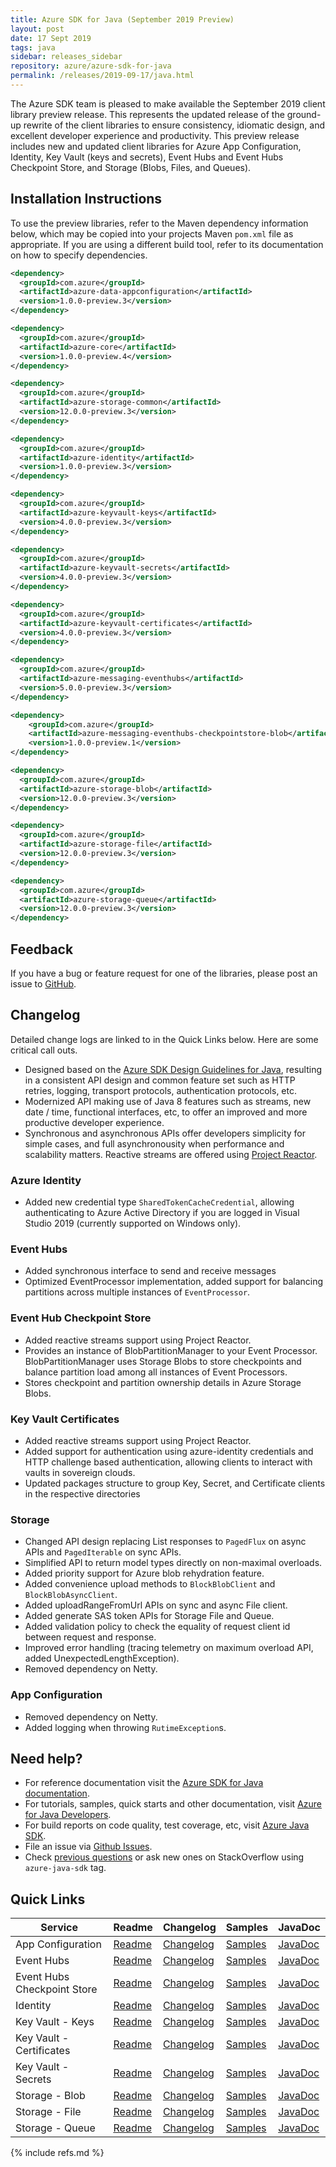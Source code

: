 ```yaml
---
title: Azure SDK for Java (September 2019 Preview)
layout: post
date: 17 Sept 2019
tags: java
sidebar: releases_sidebar
repository: azure/azure-sdk-for-java
permalink: /releases/2019-09-17/java.html
---
```


The Azure SDK team is pleased to make available the September 2019 client library preview release. This represents the updated release of the ground-up rewrite of the client libraries to ensure consistency, idiomatic design, and excellent developer experience and productivity. This preview release includes new and updated client libraries for Azure App Configuration, Identity, Key Vault (keys and secrets), Event Hubs and Event Hubs Checkpoint Store, and Storage (Blobs, Files, and Queues).

## Installation Instructions
To use the preview libraries, refer to the Maven dependency information below, which may be copied into your projects Maven `pom.xml` file as appropriate. If you are using a different build tool, refer to its documentation on how to specify dependencies.

```xml
<dependency>
  <groupId>com.azure</groupId>
  <artifactId>azure-data-appconfiguration</artifactId>
  <version>1.0.0-preview.3</version>
</dependency>

<dependency>
  <groupId>com.azure</groupId>
  <artifactId>azure-core</artifactId>
  <version>1.0.0-preview.4</version>
</dependency>

<dependency>
  <groupId>com.azure</groupId>
  <artifactId>azure-storage-common</artifactId>
  <version>12.0.0-preview.3</version>
</dependency>

<dependency>
  <groupId>com.azure</groupId>
  <artifactId>azure-identity</artifactId>
  <version>1.0.0-preview.3</version>
</dependency>

<dependency>
  <groupId>com.azure</groupId>
  <artifactId>azure-keyvault-keys</artifactId>
  <version>4.0.0-preview.3</version>
</dependency>

<dependency>
  <groupId>com.azure</groupId>
  <artifactId>azure-keyvault-secrets</artifactId>
  <version>4.0.0-preview.3</version>
</dependency>

<dependency>
  <groupId>com.azure</groupId>
  <artifactId>azure-keyvault-certificates</artifactId>
  <version>4.0.0-preview.3</version>
</dependency>

<dependency>
  <groupId>com.azure</groupId>
  <artifactId>azure-messaging-eventhubs</artifactId>
  <version>5.0.0-preview.3</version>
</dependency>

<dependency>
    <groupId>com.azure</groupId>
    <artifactId>azure-messaging-eventhubs-checkpointstore-blob</artifactId>
    <version>1.0.0-preview.1</version>
</dependency>

<dependency>
  <groupId>com.azure</groupId>
  <artifactId>azure-storage-blob</artifactId>
  <version>12.0.0-preview.3</version>
</dependency>

<dependency>
  <groupId>com.azure</groupId>
  <artifactId>azure-storage-file</artifactId>
  <version>12.0.0-preview.3</version>
</dependency>

<dependency>
  <groupId>com.azure</groupId>
  <artifactId>azure-storage-queue</artifactId>
  <version>12.0.0-preview.3</version>
</dependency>
```

## Feedback
If you have a bug or feature request for one of the libraries, please post an issue to [GitHub](https://github.com/azure/azure-sdk-for-java/issues).

## Changelog
Detailed change logs are linked to in the Quick Links below. Here are some critical call outs.

* Designed based on the [Azure SDK Design Guidelines for Java](https://azure.github.io/azure-sdk/java_introduction.html), resulting in a consistent API design and common feature set such as HTTP retries, logging, transport protocols, authentication protocols, etc.
* Modernized API making use of Java 8 features such as streams, new date / time, functional interfaces, etc, to offer an improved and more productive developer experience.
* Synchronous and asynchronous APIs offer developers simplicity for simple cases, and full asynchronousity when performance and scalability matters. Reactive streams are offered using [Project Reactor](http://projectreactor.io).

### Azure Identity
- Added new credential type `SharedTokenCacheCredential`, allowing authenticating to Azure Active Directory if you are logged in Visual Studio 2019 (currently supported on Windows only).

### Event Hubs
- Added synchronous interface to send and receive messages
- Optimized EventProcessor implementation, added support for balancing partitions across multiple instances of `EventProcessor`.  

### Event Hub Checkpoint Store
- Added reactive streams support using Project Reactor.
- Provides an instance of BlobPartitionManager to your Event Processor. BlobPartitionManager uses Storage Blobs to store checkpoints and balance partition load among all instances of Event Processors.
- Stores checkpoint and partition ownership details in Azure Storage Blobs.

### Key Vault Certificates
- Added reactive streams support using Project Reactor.
- Added support for authentication using azure-identity credentials and HTTP challenge based authentication, allowing clients to interact with vaults in sovereign clouds.
- Updated packages structure to group Key, Secret, and Certificate clients in the respective directories 

###  Storage
- Changed API design replacing List responses to `PagedFlux` on async APIs and `PagedIterable` on sync APIs.
- Simplified API to return model types directly on non-maximal overloads.
- Added priority support for Azure blob rehydration feature.
- Added convenience upload methods to `BlockBlobClient` and `BlockBlobAsyncClient`.
- Added uploadRangeFromUrl APIs on sync and async File client.
- Added generate SAS token APIs for Storage File and Queue.
- Added validation policy to check the equality of request client id between request and response.
- Improved error handling (tracing telemetry on maximum overload API, added UnexpectedLengthException).
- Removed dependency on Netty. 

### App Configuration
- Removed dependency on Netty.
- Added logging when throwing `RutimeException`s.

## Need help?
* For reference documentation visit the [Azure SDK for Java documentation](https://azure.github.io/azure-sdk-for-java/track2reports/index.html).
* For tutorials, samples, quick starts and other documentation, visit [Azure for Java Developers](https://docs.microsoft.com/java/azure/).
* For build reports on code quality, test coverage, etc, visit [Azure Java SDK](https://azuresdkartifacts.blob.core.windows.net/azure-sdk-for-java/index.html).
* File an issue via [Github Issues](https://github.com/Azure/azure-sdk-for-java/issues/new/choose).
* Check [previous questions](https://stackoverflow.com/questions/tagged/azure-java-sdk) or ask new ones on StackOverflow using `azure-java-sdk` tag.

## Quick Links

| Service  | Readme | Changelog | Samples | JavaDoc |
| -- | -- | -- | -- | -- |
| App Configuration | [Readme](https://github.com/Azure/azure-sdk-for-java/blob/azure-data-appconfiguration_1.0.0-preview.3/sdk/appconfiguration/azure-data-appconfiguration/README.md) | [Changelog](https://github.com/Azure/azure-sdk-for-java/blob/azure-data-appconfiguration_1.0.0-preview.3/sdk/appconfiguration/azure-data-appconfiguration/CHANGELOG.md) | [Samples](https://github.com/Azure/azure-sdk-for-java/tree/azure-data-appconfiguration_1.0.0-preview.3/sdk/appconfiguration/azure-data-appconfiguration/src/samples/java/com/azure/data/appconfiguration) | [JavaDoc](https://azure.github.io/azure-sdk-for-java/track2reports/index.html) |
| Event Hubs | [Readme](https://github.com/Azure/azure-sdk-for-java/blob/azure-messaging-eventhubs_5.0.0-preview.3/sdk/eventhubs/azure-messaging-eventhubs/README.md) | [Changelog]( https://github.com/Azure/azure-sdk-for-java/blob/azure-messaging-eventhubs_5.0.0-preview.3/sdk/eventhubs/azure-messaging-eventhubs/CHANGELOG.md) | [Samples](https://github.com/Azure/azure-sdk-for-java/tree/azure-messaging-eventhubs_5.0.0-preview.3/sdk/eventhubs/azure-messaging-eventhubs/src/samples/java/com/azure/messaging/eventhubs) | [JavaDoc](https://azure.github.io/azure-sdk-for-java/track2reports/index.html) |
| Event Hubs Checkpoint Store | [Readme](https://github.com/Azure/azure-sdk-for-java/blob/azure-messaging-eventhubs_5.0.0-preview.3/sdk/eventhubs/azure-messaging-eventhubs-checkpointstore-blob/README.md) | [Changelog]( https://github.com/Azure/azure-sdk-for-java/blob/azure-messaging-eventhubs_5.0.0-preview.3/sdk/eventhubs/azure-messaging-eventhubs-checkpointstore-blob/CHANGELOG.md) | [Samples](https://github.com/Azure/azure-sdk-for-java/tree/azure-messaging-eventhubs_5.0.0-preview.3/sdk/eventhubs/azure-messaging-eventhubs-checkpointstore-blob/src/samples/java) | [JavaDoc](https://azure.github.io/azure-sdk-for-java/track2reports/index.html) |
| Identity | [Readme](https://github.com/Azure/azure-sdk-for-java/blob/master/sdk/identity/azure-identity/README.md) | [Changelog](https://github.com/Azure/azure-sdk-for-java/blob/master/sdk/identity/azure-identity/CHANGELOG.md) | [Samples]() | [JavaDoc](https://azure.github.io/azure-sdk-for-java/track2reports/index.html) |
| Key Vault - Keys | [Readme](https://github.com/Azure/azure-sdk-for-java/blob/azure-keyvault-keys_4.0.0-preview.3/sdk/keyvault/azure-keyvault-keys/README.md) | [Changelog](https://github.com/Azure/azure-sdk-for-java/blob/azure-keyvault-keys_4.0.0-preview.3/sdk/keyvault/azure-keyvault-keys/CHANGELOG.md) | [Samples](https://github.com/Azure/azure-sdk-for-java/tree/azure-keyvault-keys_4.0.0-preview.3/sdk/keyvault/azure-keyvault-keys/src/samples/java/com/azure/security/keyvault/keys) | [JavaDoc](https://azure.github.io/azure-sdk-for-java/track2reports/index.html) |
| Key Vault - Certificates | [Readme](https://github.com/Azure/azure-sdk-for-java/blob/azure-keyvault-certificates_4.0.0-preview.3/sdk/keyvault/azure-keyvault-certificates/README.md) | [Changelog](https://github.com/Azure/azure-sdk-for-java/blob/azure-keyvault-certificates_4.0.0-preview.3/sdk/keyvault/azure-keyvault-certificates/CHANGELOG.md) | [Samples](https://github.com/Azure/azure-sdk-for-java/tree/azure-keyvault-certificates_4.0.0-preview.3/sdk/keyvault/azure-keyvault-certificates/src/samples/java/com/azure/security/keyvault/certificates) | [JavaDoc](https://azure.github.io/azure-sdk-for-java/track2reports/index.html) |
| Key Vault - Secrets | [Readme](https://github.com/Azure/azure-sdk-for-java/blob/azure-keyvault-secrets_4.0.0-preview.3/sdk/keyvault/azure-keyvault-secrets/README.md) | [Changelog](https://github.com/Azure/azure-sdk-for-java/blob/azure-keyvault-secrets_4.0.0-preview.3/sdk/keyvault/azure-keyvault-secrets/CHANGELOG.md) | [Samples](https://github.com/Azure/azure-sdk-for-java/tree/azure-keyvault-secrets_4.0.0-preview.3/sdk/keyvault/azure-keyvault-secrets/src/samples/java/com/azure/security/keyvault/secrets) | [JavaDoc](https://azure.github.io/azure-sdk-for-java/track2reports/index.html) || Event Hubs | [Readme](https://github.com/Azure/azure-sdk-for-java/blob/azure-messaging-eventhubs_5.0.0-preview.3/sdk/eventhubs/azure-eventhubs/README.md) | [Changelog](https://github.com/Azure/azure-sdk-for-java/blob/azure-messaging-eventhubs_5.0.0-preview.3/sdk/eventhubs/azure-eventhubs/CHANGELOG.md) | [Samples](https://github.com/Azure/azure-sdk-for-java/tree/azure-messaging-eventhubs_5.0.0-preview.3/sdk/eventhubs/azure-eventhubs/src/samples/java/com/azure/messaging/eventhubs) | [JavaDoc](https://azure.github.io/azure-sdk-for-java/track2reports/index.html) |
| Storage - Blob | [Readme](https://github.com/Azure/azure-sdk-for-java/blob/azure-storage-blob_12.0.0-preview.3/sdk/storage/azure-storage-blob/README.md) | [Changelog](https://github.com/Azure/azure-sdk-for-java/blob/azure-storage-blob_12.0.0-preview.3/sdk/storage/azure-storage-blob/CHANGELOG.md) | [Samples](https://github.com/Azure/azure-sdk-for-java/tree/azure-storage-blob_12.0.0-preview.3/sdk/storage/azure-storage-blob/src/samples/java/com/azure/storage/blob) | [JavaDoc](https://azure.github.io/azure-sdk-for-java/track2reports/index.html) |
| Storage - File | [Readme](https://github.com/Azure/azure-sdk-for-java/blob/azure-storage-file_12.0.0-preview.3/sdk/storage/azure-storage-file/README.md) | [Changelog](https://github.com/Azure/azure-sdk-for-java/blob/azure-storage-file_12.0.0-preview.3/sdk/storage/azure-storage-file/CHANGELOG.md) | [Samples](https://github.com/Azure/azure-sdk-for-java/tree/azure-storage-file_12.0.0-preview.3/sdk/storage/azure-storage-file/src/samples/java/com/azure) | [JavaDoc](https://azure.github.io/azure-sdk-for-java/track2reports/index.html) |
| Storage - Queue | [Readme](https://github.com/Azure/azure-sdk-for-java/blob/azure-storage-queue_12.0.0-preview.3/sdk/storage/azure-storage-queue/README.md) | [Changelog](https://github.com/Azure/azure-sdk-for-java/blob/azure-storage-queue_12.0.0-preview.3/sdk/storage/azure-storage-queue/CHANGELOG.md) | [Samples](https://github.com/Azure/azure-sdk-for-java/tree/azure-storage-queue_12.0.0-preview.3/sdk/storage/azure-storage-queue/src/samples/java/com/azure/storage/queue) | [JavaDoc](https://azure.github.io/azure-sdk-for-java/track2reports/index.html) |

{% include refs.md %}
